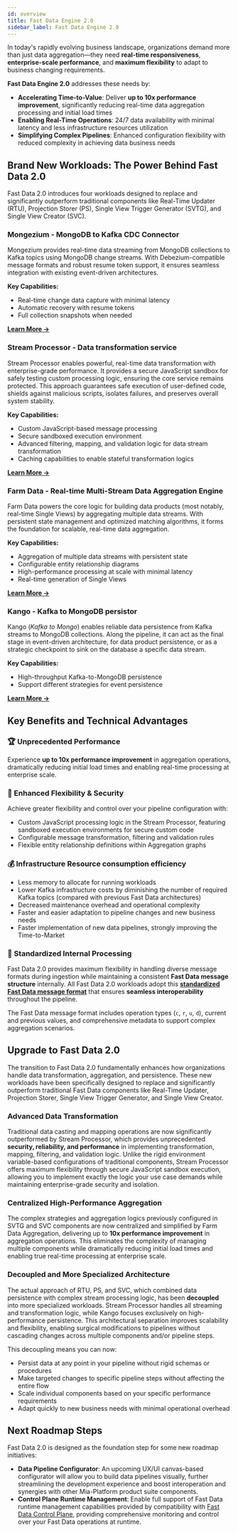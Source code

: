 ```yaml
---
id: overview
title: Fast Data Engine 2.0
sidebar_label: Fast Data Engine 2.0
---
```


In today's rapidly evolving business landscape, organizations demand more than just data aggregation—they need **real-time responsiveness**, **enterprise-scale performance**, and **maximum flexibility** to adapt to business changing requirements.

**Fast Data Engine 2.0** addresses these needs by:

- **Accelerating Time-to-Value**: Deliver **up to 10x performance improvement**, significantly reducing real-time data aggregation processing and initial load times
- **Enabling Real-Time Operations**: 24/7 data availability with minimal latency and less infrastructure resources utilization
- **Simplifying Complex Pipelines**: Enhanced configuration flexibility with reduced complexity in achieving data business needs

## Brand New Workloads: The Power Behind Fast Data 2.0

Fast Data 2.0 introduces four workloads designed to replace and significantly outperform traditional components like Real-Time Updater (RTU), Projection Storer (PS), Single View Trigger Generator (SVTG), and Single View Creator (SVC).

### Mongezium - MongoDB to Kafka CDC Connector

Mongezium provides real-time data streaming from MongoDB collections to Kafka topics using MongoDB change streams.
With Debezium-compatible message formats and robust resume token support, it ensures seamless integration with existing event-driven architectures.

**Key Capabilities:**

- Real-time change data capture with minimal latency
- Automatic recovery with resume tokens
- Full collection snapshots when needed

[**Learn More →**](/products/fast_data/fast_data_engine_v2/mongezium_cdc/10_Overview.md)

### Stream Processor - Data transformation service

Stream Processor enables powerful, real-time data transformation with enterprise-grade performance. It provides a secure JavaScript sandbox for safely testing custom processing logic, ensuring the core service remains protected. This approach guarantees safe execution of user-defined code, shields against malicious scripts, isolates failures, and preserves overall system stability.

**Key Capabilities:**

- Custom JavaScript-based message processing
- Secure sandboxed execution environment
- Advanced filtering, mapping, and validation logic for data stream transformation
- Caching capabilities to enable stateful transformation logics

[**Learn More →**](/products/fast_data/fast_data_engine_v2/stream_processor/10_Overview.md)

### Farm Data - Real-time Multi-Stream Data Aggregation Engine

Farm Data powers the core logic for building data products (most notably, real-time Single Views) by aggregating multiple data streams.
With persistent state management and optimized matching algorithms, it forms the foundation for scalable, real-time data aggregation.

**Key Capabilities:**

- Aggregation of multiple data streams with persistent state
- Configurable entity relationship diagrams
- High-performance processing at scale with minimal latency
- Real-time generation of Single Views

[**Learn More →**](/products/fast_data/fast_data_engine_v2/farm_data/10_Overview.md)

### Kango - Kafka to MongoDB persistor

Kango (_Kafka to Mongo_) enables reliable data persistence from Kafka streams to MongoDB collections.
Along the pipeline, it can act as the final stage in event-driven architecture, for data product persistence, or as a strategic checkpoint to sink on the database a specific data stream.

**Key Capabilities:**

- High-throughput Kafka-to-MongoDB persistence
- Support different strategies for event persistence

[**Learn More →**](/products/fast_data/fast_data_engine_v2/kango/10_Overview.md)

## Key Benefits and Technical Advantages

### 🏆 Unprecedented Performance

Experience **up to 10x performance improvement** in aggregation operations, dramatically reducing initial load times and enabling real-time processing at enterprise scale.

### 🎯 Enhanced Flexibility & Security

Achieve greater flexibility and control over your pipeline configuration with:

- Custom JavaScript processing logic in the Stream Processor, featuring sandboxed execution environments for secure custom code
- Configurable message transformation, filtering and validation rules
- Flexible entity relationship definitions within Aggregation graphs

### 💰 Infrastructure Resource consumption efficiency

- Less memory to allocate for running workloads
- Lower Kafka infrastructure costs by diminishing the number of required Kafka topics (compared with previous Fast Data architectures)
- Decreased maintenance overhead and operational complexity
- Faster and easier adaptation to pipeline changes and new business needs
- Faster implementation of new data pipelines, strongly improving the Time-to-Market

### 🔄 Standardized Internal Processing

Fast Data 2.0 provides maximum flexibility in handling diverse message formats during ingestion while maintaining a consistent **Fast Data message structure** internally.
All Fast Data 2.0 workloads adopt this [**standardized Fast Data message format**](/products/fast_data/fast_data_engine_v2/concepts.mdx#fast-data-message-format) that ensures **seamless interoperability** throughout the pipeline.

The Fast Data message format includes operation types (`c`, `r`, `u`, `d`), current and previous values, and comprehensive metadata to support complex aggregation scenarios.

## Upgrade to Fast Data 2.0

The transition to Fast Data 2.0 fundamentally enhances how organizations handle data transformation, aggregation, and persistence. These new workloads have been specifically designed to replace and significantly outperform traditional Fast Data components like Real-Time Updater, Projection Storer, Single View Trigger Generator, and Single View Creator.

### Advanced Data Transformation

Traditional data casting and mapping operations are now significantly outperformed by Stream Processor, which provides unprecedented **security, reliability, and performance** in implementing transformation, mapping, filtering, and validation logic. Unlike the rigid environment variable-based configurations of traditional components, Stream Processor offers maximum flexibility through secure JavaScript sandbox execution, allowing you to implement exactly the logic your use case demands while maintaining enterprise-grade security and isolation.

### Centralized High-Performance Aggregation

The complex strategies and aggregation logics previously configured in SVTG and SVC components are now centralized and simplified by Farm Data Aggregation, delivering up to **10x performance improvement** in aggregation operations. This eliminates the complexity of managing multiple components while dramatically reducing initial load times and enabling true real-time processing at enterprise scale.

### Decoupled and More Specialized Architecture

The actual approach of RTU, PS, and SVC, which combined data persistence with complex stream processing logic, has been **decoupled** into more specialized workloads. Stream Processor handles all streaming and transformation logic, while Kango focuses exclusively on high-performance persistence. This architectural separation improves scalability and flexibility, enabling surgical modifications to pipelines without cascading changes across multiple components and/or pipeline steps.

This decoupling means you can now:

- Persist data at any point in your pipeline without rigid schemas or procedures
- Make targeted changes to specific pipeline steps without affecting the entire flow
- Scale individual components based on your specific performance requirements
- Adapt quickly to new business needs with minimal operational overhead

## Next Roadmap Steps

Fast Data 2.0 is designed as the foundation step for some new roadmap initiatives:

- **Data Pipeline Configurator**: An upcoming UX/UI canvas-based configurator will allow you to
  build data pipelines visually, further streamlining the development experience and boost interoperation and synergies with other Mia-Platform product suite components.
- **Control Plane Runtime Management**: Enable full support of Fast Data runtime management capabilities provided by compatibility with [Fast Data Control Plane](/products/fast_data/runtime_management/overview.mdx),
  providing comprehensive monitoring and control over your Fast Data operations at runtime.

